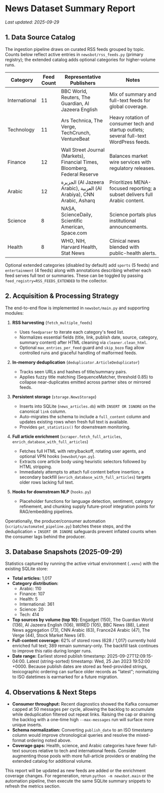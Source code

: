 # News Dataset Summary Report

_Last updated: 2025-09-29_

## 1. Data Source Catalog

The ingestion pipeline draws on curated RSS feeds grouped by topic. Counts below reflect active entries in `newsbot/rss_feeds.py` (primary registry); the extended catalog adds optional categories for higher-volume runs.

| Category | Feed Count | Representative Publishers | Notes |
| --- | --- | --- | --- |
| International | 11 | BBC World, Reuters, The Guardian, Al Jazeera English | Mix of summary and full-text feeds for global coverage. |
| Technology | 11 | Ars Technica, The Verge, TechCrunch, VentureBeat | Heavy rotation of consumer tech and startup outlets; several full-text WordPress feeds. |
| Finance | 12 | Wall Street Journal (Markets), Financial Times, Bloomberg, Federal Reserve | Balances market wire services with regulatory releases. |
| Arabic | 12 | الجزيرة (Al Jazeera Arabic), العربية (Al Arabiya), CNN Arabic, Asharq | Prioritizes MENA-focused reporting; a subset delivers full Arabic content. |
| Science | 8 | NASA, ScienceDaily, Scientific American, Space.com | Science portals plus institutional announcements. |
| Health | 8 | WHO, NIH, Harvard Health, Stat News | Clinical news blended with public-health alerts. |

Optional extended categories (disabled by default) add `sports` (5 feeds) and `entertainment` (4 feeds) along with annotations describing whether each feed serves full text or summaries. These can be toggled by passing `feed_registry=RSS_FEEDS_EXTENDED` to the collector.

## 2. Acquisition & Processing Strategy

The end-to-end flow is implemented in `newsbot/main.py` and supporting modules:

1. **RSS harvesting** (`fetch_multiple_feeds`)
   - Uses `feedparser` to iterate each category's feed list.
   - Normalizes essential fields (title, link, publish date, source, category, summary content) after HTML cleaning via `cleaner.clean_html`.
   - Optional `max_entries_per_feed` guard and `skip_bozo` flag allow controlled runs and graceful handling of malformed feeds.

2. **In-memory deduplication** (`deduplicator.ArticleDeduplicator`)
   - Tracks seen URLs and hashes of title/summary pairs.
   - Applies fuzzy title matching (SequenceMatcher, threshold 0.85) to collapse near-duplicates emitted across partner sites or mirrored feeds.

3. **Persistent storage** (`storage.NewsStorage`)
   - Inserts into SQLite (`news_articles.db`) with `INSERT OR IGNORE` on the canonical `link` column.
   - Auto-migrates the schema to include a `full_content` column and updates existing rows when fresh full text is available.
   - Provides `get_statistics()` for downstream monitoring.

4. **Full article enrichment** (`scraper.fetch_full_articles`, `enrich_database_with_full_articles`)
   - Fetches full HTML with retry/backoff, rotating user agents, and optional VPN hooks (`newsbot/vpn.py`).
   - Extracts core article body using heuristic selectors followed by HTML stripping.
   - Immediately attempts to attach full content before insertion; a secondary backfill (`enrich_database_with_full_articles`) targets older rows lacking full text.

5. **Hooks for downstream NLP** (`hooks.py`)
   - Placeholder functions for language detection, sentiment, category refinement, and chunking supply future-proof integration points for RAG/embedding pipelines.

Operationally, the producer/consumer automation (`scripts/automated_pipeline.py`) batches these steps, and the deduplication + `INSERT OR IGNORE` safeguards prevent inflated counts when the consumer lags behind the producer.

## 3. Database Snapshots (2025-09-29)

Statistics captured by running the active virtual environment (`.venv`) with the existing SQLite store:

- **Total articles:** 1,017
- **Category distribution:**
  - Arabic: 110
  - Finance: 107
  - Health: 5
  - International: 361
  - Science: 20
  - Tech: 414
- **Top sources by volume (top 10):** Engadget (150), The Guardian World (136), Al Jazeera English (106), WIRED (105), BBC News (88), Latest News aggregation (73), CNN Arabic (63), France24 Arabic (47), The Verge (44), Stock Market News (41).
- **Full-content coverage:** 62% of stored rows (628 / 1,017) currently hold enriched full text; 389 remain summary-only. The backfill task continues to improve this ratio during longer runs.
- **Date range:** Earliest stored publish timestamp: 2025-09-27T12:09:15-04:00. Latest (string-sorted) timestamp: Wed, 25 Jan 2023 19:52:00 +0000. Because publish dates are stored as feed-provided strings, lexicographic ordering can surface older records as "latest"; normalizing to ISO datetimes is earmarked for a future migration.

## 4. Observations & Next Steps

- **Consumer throughput:** Recent diagnostics showed the Kafka consumer capped at 50 messages per cycle, allowing the backlog to accumulate while deduplication filtered out repeat links. Raising the cap or draining the backlog with a one-time high `--max-messages` run will surface more unique inserts.
- **Schema normalization:** Converting `publish_date` to an ISO timestamp column would improve chronological queries and resolve the mixed-format ordering noted above.
- **Coverage gaps:** Health, science, and Arabic categories have fewer full-text sources relative to tech and international feeds. Consider augmenting those pools with more full-article providers or enabling the extended catalog for additional volume.

This report will be updated as new feeds are added or the enrichment coverage changes. For regeneration, rerun `python -m newsbot.main` or the automation pipeline, then execute the same SQLite summary snippets to refresh the metrics section.

